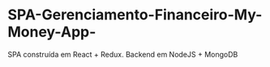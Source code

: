 # SPA-Gerenciamento-Financeiro-My-Money-App-
SPA construída em React + Redux. Backend em NodeJS + MongoDB
